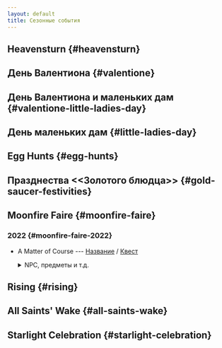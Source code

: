```yaml
---
layout: default
title: Сезонные события
---
```


## Heavensturn {#heavensturn}

## День Валентиона {#valentione}

## День Валентиона и маленьких дам {#valentione-little-ladies-day}

## День маленьких дам {#little-ladies-day}

## Egg Hunts {#egg-hunts}

## Празднества <<Золотого блюдца>> {#gold-saucer-festivities}

## Moonfire Faire {#moonfire-faire}

### 2022 {#moonfire-faire-2022}

* A Matter of Course --- [Название](https://host6450.hnt.ru/translate/ffxiv-translation/completejournal/ru/?checksum=4fbecfc30c09684f) / [Квест](https://host6450.hnt.ru/projects/ffxiv-translation/quest-045-fessum801_04540/)
  <details>
    <summary>
        NPC, предметы и т.д.
    </summary>

    NPC: [Mayaru Moyaru](https://host6450.hnt.ru/translate/ffxiv-translation/enpcresident/ru/?checksum=a3104b9ec6f24740), [Haermaga](https://host6450.hnt.ru/translate/ffxiv-translation/enpcresident/ru/?checksum=ef8ac55ff8625531), [R'fhul Tia](https://host6450.hnt.ru/translate/ffxiv-translation/enpcresident/ru/?checksum=583c2b8dc74de6b6), [R'majha](https://host6450.hnt.ru/translate/ffxiv-translation/enpcresident/ru/?checksum=37f1c652cdcf3514), [eager apprentice](https://host6450.hnt.ru/translate/ffxiv-translation/enpcresident/ru/?checksum=cc292969bb9d7fb4), [austere apprentice](https://host6450.hnt.ru/translate/ffxiv-translation/enpcresident/ru/?checksum=b8e6dc221c276dcb), [R'majha](https://host6450.hnt.ru/translate/ffxiv-translation/enpcresident/ru/?checksum=953e521eedca5b71), [eager apprentice](https://host6450.hnt.ru/translate/ffxiv-translation/enpcresident/ru/?checksum=e82c7e28ddc8e164), [austere apprentice](https://host6450.hnt.ru/translate/ffxiv-translation/enpcresident/ru/?checksum=d2a8b6b9b1baaf01), [R'fhul Tia](https://host6450.hnt.ru/translate/ffxiv-translation/enpcresident/ru/?checksum=d96a5018c0cce5b8), [R'majha](https://host6450.hnt.ru/translate/ffxiv-translation/enpcresident/ru/?checksum=e10eedf4fc4385ac), [eager apprentice](https://host6450.hnt.ru/translate/ffxiv-translation/enpcresident/ru/?checksum=29aff2368b7f9109), [austere apprentice](https://host6450.hnt.ru/translate/ffxiv-translation/enpcresident/ru/?checksum=85c7bbc06e4dabae), [Beaudefoin](https://host6450.hnt.ru/translate/ffxiv-translation/enpcresident/ru/?checksum=28e2b5fd73bf859f)
    Надписи на земле: [Цель](https://host6450.hnt.ru/translate/ffxiv-translation/eobjname/ru/?checksum=6280ebba07fd9db6)
  </details>

## Rising {#rising}

## All Saints' Wake {#all-saints-wake}

## Starlight Celebration {#starlight-celebration}
